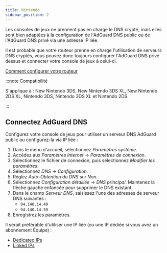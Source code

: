 ```yaml
---
title: Nintendo
sidebar_position: 2
---
```


Les consoles de jeux ne prennent pas en charge le DNS crypté, mais elles sont bien adaptées à la configuration de l'AdGuard DNS public ou de l'AdGuard DNS privé via une adresse IP liée.

Il est probable que votre routeur prenne en charge l'utilisation de serveurs DNS cryptés, vous pouvez donc toujours configurer l'AdGuard DNS privé dessus et connecter votre console de jeux à celui-ci.

[Comment configurer votre routeur](/private-dns/connect-devices/routers/routers.md)

:::note Compatibilité

S'applique à : New Nintendo 3DS, New Nintendo 3DS XL, New Nintendo 2DS XL, Nintendo 3DS, Nintendo 3DS XL et Nintendo 2DS.

:::

## Connectez AdGuard DNS

Configurez votre console de jeux pour utiliser un serveur DNS AdGuard public ou configurez-la via IP liée :

1. Dans le menu d'accueil, sélectionnez _Paramètres système_.
2. Accédez aux _Paramètres Internet_ → _Paramètres de connexion_.
3. Sélectionnez le fichier de connexion, puis sélectionnez _Modifier les paramètres_.
4. Sélectionnez _DNS_ → _Configuration_.
5. Réglez _Auto-Obtention du DNS_ sur _Non_.
6. Sélectionnez _Configuration détaillée_ → _DNS principal_. Maintenez la flèche gauche enfoncée pour supprimer le DNS existant.
7. Dans le champ _Serveur DNS_, saisissez l'une des adresses de serveur DNS suivantes :
   - `94.140.14.49`
   - `94.140.14.59`
8. Enregistrez les paramètres.

Il serait préférable d'utiliser une IP liée (ou une IP dédiée si vous avez un abonnement Équipe) :

- [Dedicated IPs](/private-dns/connect-devices/other-options/dedicated-ip.md)
- [Linked IPs](/private-dns/connect-devices/other-options/linked-ip.md)
